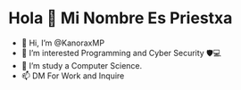 # Hola 👋 Mi Nombre Es Priestxa
- 👋 Hi, I’m @KanoraxMP
- 📙 I’m interested Programming and Cyber Security 🛡️💻
- 🌱 I’m study a Computer Science.
- 📫 DM For Work and Inquire

<!---
Code is Bugging .
--->
